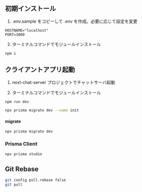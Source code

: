
## 初期インストール
1) .env.sample をコピーして .env を作成。必要に応じて設定を変更

```env
HOSTNAME="localhost"
PORT=3000
```

2) ターミナルコマンドでモジュールインストール

```bash
npm i
```

## クライアントアプリ起動
1) next-chat-server プロジェクトでチャットサーバ起動

2) ターミナルコマンドでモジュールインストール

```bash
npm run dev
```

```bash
npx prisma migrate dev --name init
```

#### migrate
```bash
npx prisma migrate dev
```

### Prisma Client

```bash
npx prisma studio
```
## Git Rebase
```bash
git config pull.rebase false
git pull
```